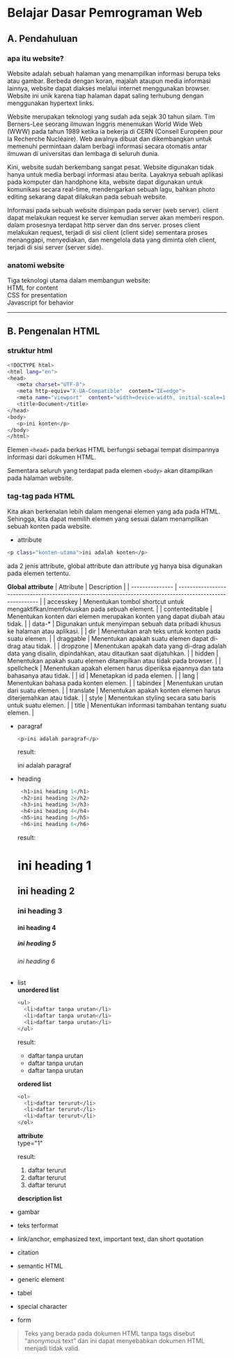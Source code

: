  # Belajar Dasar Pemrograman Web   

 ## A. Pendahuluan
 ### apa itu website?
 Website adalah sebuah halaman yang menampilkan informasi berupa teks atau gambar. Berbeda dengan koran, majalah ataupun media informasi lainnya, website dapat diakses melalui internet menggunakan browser. Website ini unik karena tiap halaman dapat saling terhubung dengan menggunakan hypertext links. 

 Website merupakan teknologi yang sudah ada sejak 30 tahun silam. Tim Berners-Lee seorang ilmuwan Inggris menemukan World Wide Web (WWW) pada tahun 1989 ketika ia bekerja di CERN (Conseil Européen pour la Recherche Nucléaire). Web awalnya dibuat dan dikembangkan untuk memenuhi permintaan dalam berbagi informasi secara otomatis antar ilmuwan di universitas dan lembaga di seluruh dunia.

 Kini, website sudah berkembang sangat pesat. Website digunakan tidak hanya untuk media berbagi informasi atau berita. Layaknya sebuah aplikasi pada komputer dan handphone kita, website dapat digunakan untuk komunikasi secara real-time, mendengarkan sebuah lagu, bahkan photo editing sekarang dapat dilakukan pada sebuah website.

 Informasi pada sebuah website disimpan pada server (web server). client dapat melakukan request ke server kemudian server akan memberi respon. dalam prosesnya terdapat http server dan dns server. proses client melakukan request, terjadi di sisi client (client side) sementara proses menanggapi, menyediakan, dan mengelola data yang diminta oleh client, terjadi di sisi server (server side).

 ### anatomi website
 Tiga teknologi utama dalam membangun website:  
 HTML for content  
 CSS for presentation  
 Javascript for behavior  

---

 ## B. Pengenalan HTML
 ### struktur html
 ```bash
 <!DOCTYPE html>
 <html lang="en">
 <head>
    <meta charset="UTF-8">
    <meta http-equiv="X-UA-Compatible"  content="IE=edge">
    <meta name="viewport"  content="width=device-width, initial-scale=1.0">
    <title>Document</title>
 </head>
 <body>
    <p>ini konten</p>
 </body>
 </html>
 ```
 Elemen `<head>` pada berkas HTML berfungsi sebagai tempat disimpannya informasi dari dokumen HTML.

 Sementara seluruh yang terdapat pada elemen `<body>` akan ditampilkan pada halaman website. 

 ### tag-tag pada HTML
 Kita akan berkenalan lebih dalam mengenai elemen yang ada pada HTML. Sehingga, kita dapat memilih elemen yang sesuai dalam menampilkan sebuah konten pada website.

 * attribute
  ```bash 
  <p class="konten-utama">ini adalah konten</p>
  ```

  ada 2 jenis attribute, global attribute dan attribute yg hanya bisa digunakan pada elemen tertentu.

  **Global attribute**
  | Attribute       | Description                                                                                                |
  | --------------- | ---------------------------------------------------------------------------------------------------------- |
  | accesskey       | Menentukan tombol shortcut untuk mengaktifkan/memfokuskan pada sebuah element.                             |
  | contenteditable | Menentukan konten dari elemen merupakan konten yang dapat diubah atau tidak.                               |
  | data-*          | Digunakan untuk menyimpan sebuah data pribadi khusus ke halaman atau aplikasi.                             |
  | dir             | Menentukan arah teks untuk konten pada suatu elemen.                                                       |
  | draggable       | Menentukan apakah suatu elemen dapat di-drag atau tidak.                                                   |
  | dropzone        | Menentukan apakah data yang di-drag adalah data yang disalin, dipindahkan, atau ditautkan saat dijatuhkan. |
  | hidden          | Menentukan apakah suatu elemen ditampilkan atau tidak pada browser.                                        |
  | spellcheck      | Menentukan apakah elemen harus diperiksa ejaannya dan tata bahasanya atau tidak.                           |
  | id              | Menetapkan id pada elemen.                                                                                 |
  | lang            | Menentukan bahasa pada konten elemen.                                                                      |
  | tabindex        | Menentukan urutan dari suatu elemen.                                                                       |
  | translate       | Menentukan apakah konten elemen harus diterjemahkan atau tidak.                                            |
  | style           | Menentukan styling secara satu baris untuk suatu elemen.                                                   |
  | title           | Menentukan informasi tambahan tentang suatu elemen.                                                        |
 
 * paragraf
   ```bash
   <p>ini adalah paragraf</p>
   ```
   result:
   <p>ini adalah paragraf</p>
 * heading
   ```bash
    <h1>ini heading 1</h1>
    <h2>ini heading 2</h2>
    <h3>ini heading 3</h3>
    <h4>ini heading 4</h4>
    <h5>ini heading 5</h5>
    <h6>ini heading 6</h6>
   ```
   result:
   <h1>ini heading 1</h1>
   <h2>ini heading 2</h2>
   <h3>ini heading 3</h3>
   <h4>ini heading 4</h4>
   <h5>ini heading 5</h5>
   <h6>ini heading 6</h6>
 * list  
   **unordered list**
      ```bash
      <ul>
        <li>daftar tanpa urutan</li>
        <li>daftar tanpa urutan</li>
        <li>daftar tanpa urutan</li>
      </ul>
      ```
      result:
      <ul>
        <li>daftar tanpa urutan</li>
        <li>daftar tanpa urutan</li>
        <li>daftar tanpa urutan</li>
      </ul>  

   **ordered list** 
      ```bash
      <ol>
        <li>daftar terurut</li>
        <li>daftar terurut</li>
        <li>daftar terurut</li>
      </ol>
      ```
      **attribute**  
      type="1"

      result:
      <ol>
        <li>daftar terurut</li>
        <li>daftar terurut</li>
        <li>daftar terurut</li>
      </ol> 

   **description list**    

 * gambar
 * teks terformat
 * link/anchor, emphasized text, important text, dan short quotation
 * citation
 * semantic HTML
 * generic element
 * tabel
 * special character
 * form

> Teks yang berada pada dokumen HTML tanpa tags disebut “anonymous text” dan ini dapat menyebabkan dokumen HTML menjadi tidak valid.



 